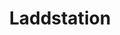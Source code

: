 ---
title: 'Laddstation'
symbol_image: '/images/symbols/insats/19.svg'
weight: 19
card: true
card_color: 'bg-symbol-black'
---